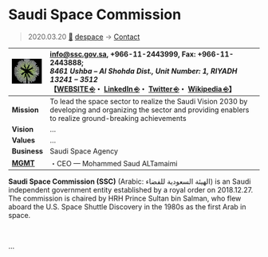# Saudi Space Commission
> 2020.03.20 [🚀](../../index/index.md) [despace](../index.md) → [Contact](../contact.md)

|[![](../f/contact/s/saudi_sc_logo1_thumb.webp)](../f/contact/s/saudi_sc_logo1.webp)|<info@ssc.gov.sa>, +966-11-2443999, Fax: +966-11-2443888;<br> *8461 Ushba – Al Shohda Dist., Unit Number: 1, RIYADH 13241 – 3512*<br> 【[WEBSITE ⎆](https://saudispace.gov.sa/)・ [LinkedIn ⎆](https://www.linkedin.com/company/saudi-space-commission)・ [Twitter ⎆](https://twitter.com/saudispace)・ [Wikipedia ⎆](https://en.wikipedia.org/wiki/Saudi_Space_Commission)】|
|:--|:--|
|**Mission**|To lead the space sector to realize the Saudi Vision 2030 by developing and organizing the sector and providing enablers to realize ground-breaking achievements|
|**Vision**|…|
|**Values**|…|
|**Business**|Saudi Space Agency|
|**[MGMT](../mgmt.md)**|・CEO — Mohammed Saud ALTamaimi|

**Saudi Space Commission (SSC)** (Arabic: الهيئة السعودية للفضاء) is an Saudi independent government entity established by a royal order on 2018.12.27. The commission is chaired by HRH Prince Sultan bin Salman, who flew aboard the U.S. Space Shuttle Discovery in the 1980s as the first Arab in space.


<p style="page-break-after:always"> </p>

…

